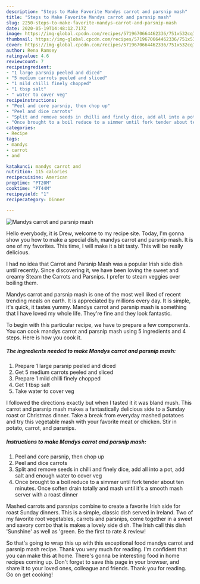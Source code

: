 ```yaml
---
description: "Steps to Make Favorite Mandys carrot and parsnip mash"
title: "Steps to Make Favorite Mandys carrot and parsnip mash"
slug: 2250-steps-to-make-favorite-mandys-carrot-and-parsnip-mash
date: 2020-05-19T14:48:12.717Z
image: https://img-global.cpcdn.com/recipes/5719670664462336/751x532cq70/mandys-carrot-and-parsnip-mash-recipe-main-photo.jpg
thumbnail: https://img-global.cpcdn.com/recipes/5719670664462336/751x532cq70/mandys-carrot-and-parsnip-mash-recipe-main-photo.jpg
cover: https://img-global.cpcdn.com/recipes/5719670664462336/751x532cq70/mandys-carrot-and-parsnip-mash-recipe-main-photo.jpg
author: Rena Ramsey
ratingvalue: 4.6
reviewcount: 7
recipeingredient:
- "1 large parsnip peeled and diced"
- "5 medium carrots peeled and sliced"
- "1 mild chilli finely chopped"
- "1 tbsp salt"
- " water to cover veg"
recipeinstructions:
- "Peel and core parsnip, then chop up"
- "Peel and dice carrots"
- "Split and remove seeds in chilli and finely dice, add all into a pot, add salt and enough water to cover veg"
- "Once brought to a boil reduce to a simmer until fork tender about ten minutes. Once soften drain totally and mash until it&#39;s a smooth mash server with a roast dinner"
categories:
- Recipe
tags:
- mandys
- carrot
- and

katakunci: mandys carrot and 
nutrition: 115 calories
recipecuisine: American
preptime: "PT20M"
cooktime: "PT44M"
recipeyield: "1"
recipecategory: Dinner

---
```



![Mandys carrot and parsnip mash](https://img-global.cpcdn.com/recipes/5719670664462336/751x532cq70/mandys-carrot-and-parsnip-mash-recipe-main-photo.jpg)

Hello everybody, it is Drew, welcome to my recipe site. Today, I'm gonna show you how to make a special dish, mandys carrot and parsnip mash. It is one of my favorites. This time, I will make it a bit tasty. This will be really delicious.

I had no idea that Carrot and Parsnip Mash was a popular Irish side dish until recently. Since discovering it, we have been loving the sweet and creamy Steam the Carrots and Parsnips. I prefer to steam veggies over boiling them.

Mandys carrot and parsnip mash is one of the most well liked of recent trending meals on earth. It is appreciated by millions every day. It is simple, it's quick, it tastes yummy. Mandys carrot and parsnip mash is something that I have loved my whole life. They're fine and they look fantastic.


To begin with this particular recipe, we have to prepare a few components. You can cook mandys carrot and parsnip mash using 5 ingredients and 4 steps. Here is how you cook it.

<!--inarticleads1-->

##### The ingredients needed to make Mandys carrot and parsnip mash:

1. Prepare 1 large parsnip peeled and diced
1. Get 5 medium carrots peeled and sliced
1. Prepare 1 mild chilli finely chopped
1. Get 1 tbsp salt
1. Take  water to cover veg


I followed the directions exactly but when I tasted it it was bland mush. This carrot and parsnip mash makes a fantastically delicious side to a Sunday roast or Christmas dinner. Take a break from everyday mashed potatoes and try this vegetable mash with your favorite meat or chicken. Stir in potato, carrot, and parsnips. 

<!--inarticleads2-->

##### Instructions to make Mandys carrot and parsnip mash:

1. Peel and core parsnip, then chop up
1. Peel and dice carrots
1. Split and remove seeds in chilli and finely dice, add all into a pot, add salt and enough water to cover veg
1. Once brought to a boil reduce to a simmer until fork tender about ten minutes. Once soften drain totally and mash until it&#39;s a smooth mash server with a roast dinner


Mashed carrots and parsnips combine to create a favorite Irish side for roast Sunday dinners. This is a simple, classic dish served in Ireland. Two of my favorite root vegetables, carrots and parsnips, come together in a sweet and savory combo that is makes a lovely side dish. The Irish call this dish &#39;Sunshine&#39; as well as &#39;green. Be the first to rate &amp; review! 

So that's going to wrap this up with this exceptional food mandys carrot and parsnip mash recipe. Thank you very much for reading. I'm confident that you can make this at home. There's gonna be interesting food in home recipes coming up. Don't forget to save this page in your browser, and share it to your loved ones, colleague and friends. Thank you for reading. Go on get cooking!
